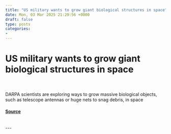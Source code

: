 ```yaml
---
title: "US military wants to grow giant biological structures in space"
date: Mon, 03 Mar 2025 21:29:56 +0000
draft: false
type: posts
categories: 
- 
---
```

# US military wants to grow giant biological structures in space

<br/>

<br/>
DARPA scientists are exploring ways to grow massive biological objects, such as telescope antennas or huge nets to snag debris, in space

#### [Source](https://www.newscientist.com/article/2470489-us-military-wants-to-grow-giant-biological-structures-in-space/?utm_campaign=RSS%7CNSNS&utm_source=NSNS&utm_medium=RSS&utm_content=technology)

<br/>
---
